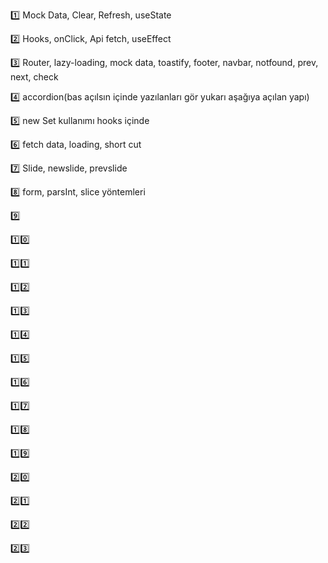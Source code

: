 1️⃣ Mock Data, Clear, Refresh, useState 

2️⃣ Hooks, onClick, Api fetch, useEffect

3️⃣ Router, lazy-loading, mock data, toastify, footer, navbar, notfound, prev, next, check

4️⃣ accordion(bas açılsın içinde yazılanları gör yukarı aşağıya açılan yapı)

5️⃣ new Set kullanımı hooks içinde

6️⃣ fetch data, loading, short cut

7️⃣ Slide, newslide, prevslide

8️⃣ form, parsInt, slice yöntemleri

9️⃣

1️⃣0️⃣

1️⃣1️⃣

1️⃣2️⃣

1️⃣3️⃣

1️⃣4️⃣

1️⃣5️⃣

1️⃣6️⃣

1️⃣7️⃣

1️⃣8️⃣

1️⃣9️⃣

2️⃣0️⃣

2️⃣1️⃣

2️⃣2️⃣

2️⃣3️⃣